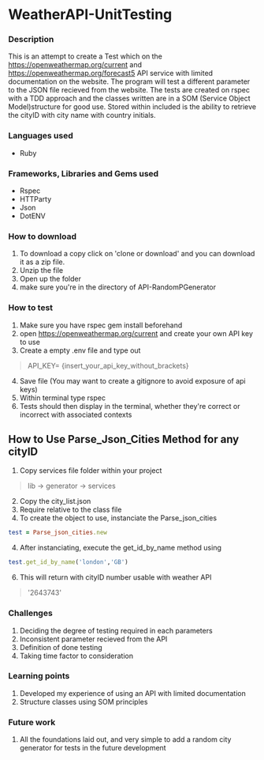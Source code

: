 # WeatherAPI-UnitTesting
### Description

This is an attempt to create a Test which on the https://openweathermap.org/current and https://openweathermap.org/forecast5 API service with limited documentation on the website. The program will test a different parameter to the JSON file recieved from the website. The tests are created on rspec with a TDD approach and the classes written are in a SOM (Service Object Model)structure for good use. Stored within included is the ability to retrieve the cityID with city name with country initials. 
### Languages used
* Ruby 

### Frameworks, Libraries and Gems used
* Rspec
* HTTParty
* Json
* DotENV

### How to download
1. To download a copy click on 'clone or download' and you can download it as a zip file.
2. Unzip the file
3. Open up the folder
4. make sure you're in the directory of API-RandomPGenerator

### How to test
1. Make sure you have rspec gem install beforehand 
2. open https://openweathermap.org/current and create your own API key to use
3. Create a empty .env file and type out
> API_KEY= {insert_your_api_key_without_brackets}
4. Save file (You may want to create a gitignore to avoid exposure of api keys)
2. Within terminal type rspec 
3. Tests should then display in the terminal, whether they're correct or incorrect with associated contexts

## How to Use Parse_Json_Cities Method for any cityID
1. Copy services file folder within your project
> lib -> generator -> services
2. Copy the city_list.json
3. Require relative to the class file 
3. To create the object to use, instanciate the Parse_json_cities
```ruby
test = Parse_json_cities.new
```
4. After instanciating, execute the get_id_by_name method using 

```ruby
test.get_id_by_name('london','GB')
```

6. This will return with cityID number usable with weather API
>'2643743'

### Challenges 
1. Deciding the degree of testing required in each parameters
2. Inconsistent parameter recieved from the API
3. Definition of done testing
4. Taking time factor to consideration


### Learning points
1. Developed my experience of using an API with limited documentation
2. Structure classes using SOM principles


### Future work
1. All the foundations laid out, and very simple to add a random city generator for tests in the future development
